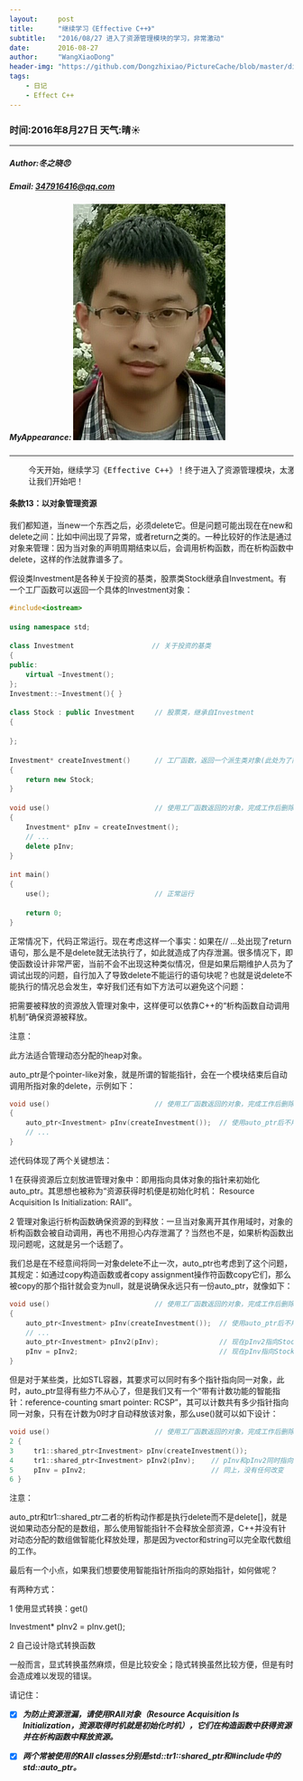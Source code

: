```yaml
---
layout:     post
title:      "继续学习《Effective C++》"
subtitle:   "2016/08/27 进入了资源管理模块的学习，非常激动"
date:       2016-08-27
author:     "WangXiaoDong"
header-img: "https://github.com/Dongzhixiao/PictureCache/blob/master/diaryPic/20160827.jpg?raw=true"
tags:
    - 日记
    - Effect C++
---
```


### 时间:2016年8月27日 天气:晴:sunny:
-----
#####   Author:冬之晓:angry:
#####   Email: 347916416@qq.com
#####   MyAppearance: ![MyAppearance](https://github.com/Dongzhixiao/PictureCache/raw/master/MyPicture.JPG "我的头像")
----------

<pre>
    今天开始，继续学习《Effective C++》！终于进入了资源管理模块，太激动了，这一块是我最想仔细研究并且掌握的内容，
	让我们开始吧！
</pre>

#### 条款13：以对象管理资源

我们都知道，当new一个东西之后，必须delete它。但是问题可能出现在在new和delete之间：比如中间出现了异常，或者return之类的。一种比较好的作法是通过对象来管理：因为当对象的声明周期结束以后，会调用析构函数，而在析构函数中delete，这样的作法就靠谱多了。

假设类Investment是各种关于投资的基类，股票类Stock继承自Investment。有一个工厂函数可以返回一个具体的Investment对象：

```C++
#include<iostream>

using namespace std;

class Investment    　　　　　　　　  // 关于投资的基类
{
public:
    virtual ~Investment();
};
Investment::~Investment(){ }

class Stock : public Investment     // 股票类，继承自Investment
{

};

Investment* createInvestment()      // 工厂函数，返回一个派生类对象(此处为了简化，其实最好定义一个工厂类做这个工作)
{
    return new Stock;
}

void use()                          // 使用工厂函数返回的对象，完成工作后删除这个对象
{
    Investment* pInv = createInvestment();
    // ...
    delete pInv;
}

int main()
{
    use();                          // 正常运行

    return 0;
}
```


正常情况下，代码正常运行。现在考虑这样一个事实：如果在// ...处出现了return语句，那么是不是delete就无法执行了，如此就造成了内存泄漏。很多情况下，即使函数设计非常严密，当前不会不出现这种类似情况，但是如果后期维护人员为了调试出现的问题，自行加入了导致delete不能运行的语句块呢？也就是说delete不能执行的情况总会发生，幸好我们还有如下方法可以避免这个问题：

把需要被释放的资源放入管理对象中，这样便可以依靠C++的“析构函数自动调用机制”确保资源被释放。

注意：

此方法适合管理动态分配的heap对象。

auto_ptr是个pointer-like对象，就是所谓的智能指针，会在一个模块结束后自动调用所指对象的delete，示例如下：

```C++
void use()                          // 使用工厂函数返回的对象，完成工作后删除这个对象
{
    auto_ptr<Investment> pInv(createInvestment());  // 使用auto_ptr后不用显式调用delete了
    // ...
}
```

述代码体现了两个关键想法：

1 在获得资源后立刻放进管理对象中：即用指向具体对象的指针来初始化auto_ptr。其思想也被称为“资源获得时机便是初始化时机： Resource Acquisition Is Initialization: RAII”。

2 管理对象运行析构函数确保资源的到释放：一旦当对象离开其作用域时，对象的析构函数会被自动调用，再也不用担心内存泄漏了？当然也不是，如果析构函数出现问题呢，这就是另一个话题了。

 

我们总是在不经意间将同一对象delete不止一次，auto\_ptr也考虑到了这个问题，其规定：如通过copy构造函数或者copy assignment操作符函数copy它们，那么被copy的那个指针就会变为null，就是说确保永远只有一份auto\_ptr，就像如下：

```C++
void use()                          // 使用工厂函数返回的对象，完成工作后删除这个对象
{
    auto_ptr<Investment> pInv(createInvestment());  // 使用auto_ptr后不用显式调用delete了
    // ...
    auto_ptr<Investment> pInv2(pInv);               // 现在pInv2指向Stock对象，pInv为null
    pInv = pInv2;                                   // 现在pInv指向Stock对象，pInv2为null
}
```

但是对于某些类，比如STL容器，其要求可以同时有多个指针指向同一对象，此时，auto_ptr显得有些力不从心了，但是我们又有一个“带有计数功能的智能指针：reference-counting smart pointer: RCSP”，其可以计数共有多少指针指向同一对象，只有在计数为0时才自动释放该对象，那么use()就可以如下设计：

```C++
void use()                          // 使用工厂函数返回的对象，完成工作后删除这个对象
2 {
3     tr1::shared_ptr<Investment> pInv(createInvestment());
4     tr1::shared_ptr<Investment> pInv2(pInv);    // pInv和pInv2同时指向Stock对象
5     pInv = pInv2;                               // 同上，没有任何改变
6 }
```

注意：

auto\_ptr和tr1::shared\_ptr二者的析构动作都是执行delete而不是delete[]，就是说如果动态分配的是数组，那么使用智能指针不会释放全部资源，C++并没有针对动态分配的数组做智能化释放处理，那是因为vector和string可以完全取代数组的工作。

 

最后有一个小点，如果我们想要使用智能指针所指向的原始指针，如何做呢？

有两种方式：

1 使用显式转换：get()

Investment* pInv2 = pInv.get();

2 自己设计隐式转换函数

一般而言，显式转换虽然麻烦，但是比较安全；隐式转换虽然比较方便，但是有时会造成难以发现的错误。


请记住：

- [x] ***为防止资源泄漏，请使用RAII对象（Resource Acquisition Is Initialization，资源取得时机就是初始化时机），它们在构造函数中获得资源并在析构函数中释放资源。***

- [x] ***两个常被使用的RAII classes分别是std::tr1::shared_ptr和#include<memory>中的std::auto_ptr。***

